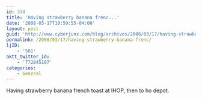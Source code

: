 ```yaml
---
id: 334
title: 'Having strawberry banana frenc...'
date: '2008-03-17T10:59:55-04:00'
layout: post
guid: 'http://www.cyberjunx.com/blog/archives/2008/03/17/having-strawberry-banana-frenc/'
permalink: /2008/03/17/having-strawberry-banana-frenc/
ljID:
    - '501'
aktt_twitter_id:
    - '772845107'
categories:
    - General
---
```


Having strawberry banana french toast at IHOP, then to ho depot.